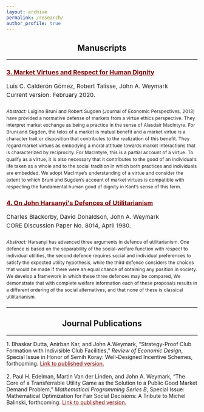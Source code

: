 ```yaml
---
layout: archive
permalink: /research/
author_profile: true
---
```

<head>
<!-- Hack fix for anchoring elements and force hover style on links -->
<style>
    p {
      font-color: black;
      text-align: left;
      letter-spacing: 0.015em;
      word-spacing: 0.001em;
      margin-bottom: 1.5em;
      margin-top: 0em;
      line-height: 1.5em;
    }
</style>
<style type="text/css"> 
    a {text-decoration: underline; color:#7d0706;} a:hover {text-decoration: underline;}
</style>
</head>

<h2  style="text-align:center">Manuscripts</h2>
<hr>
<h3>
<a class="hover" href="https://john-weymark.github.io/files/CTW%20Dignity%20V1.pdf" target="_blank">3. Market Virtues and Respect for Human Dignity</a>
</h3>
<p style="font-size:15px">
Luís C. Calderón Gómez, Robert Talisse, John A. Weymark<br> 
Current version: February 2020.<br>
</p>
<p style="font-size:12px">
    <i> Abstract:</i> Luigino Bruni and Robert Sugden (Journal of Economic Perspectives, 2013) have provided
a normative defense of markets from a virtue ethics perspective. They interpret market
exchange as being a practice in the sense of Alasdair MacIntyre. For Bruni and Sugden, the telos
of a market is mutual benefit and a market virtue is a character trait or disposition that contributes
to the realization of this benefit. They regard market virtues as embodying a moral attitude towards
market interactions that is characterized by reciprocity. For MacIntyre, this is a partial account of
a virtue. To qualify as a virtue, it is also necessary that it contributes to the good of an individual’s
life taken as a whole and to the social tradition in which both practices and individuals are embedded.
We adopt MacIntye’s understanding of a virtue and consider the extent to which Bruni and
Sugden’s account of market virtues is compatible with respecting the fundamental human good of
dignity in Kant’s sense of this term.
</p>
<h3>
<a class="hover" href="https://john-weymark.github.io/files/BDW80CORE.pdf" target="_blank">4. On John Harsanyi's Defences of Utilitarianism</a>
</h3>
<p style="font-size:15px">
Charles Blackorby, David Donaldson, John A. Weymark<br> 
CORE Discussion Paper No. 8014, April 1980.<br>
</p>
<p style="font-size:12px">
    <i> Abstract:</i> Harsanyi has advanced three arguments in defence of utilitarianism.
One defence is based on the separability of the social-welfare function
with respect to individual utilities, the second defence requires social
and individual preferences to satisfy the expected utility hypothesis,
while the third defence considers the choices that would be made if there
were an equal chance of obtaining any position in society. We develop a
framework in which these three defences may be compared, We demonstrate
that with complete welfare information each of these proposals results in
a different ordering of the social alternatives, and that none of these is
classical utilitarianism.
</p>
<hr>
<h2  style="text-align:center">Journal Publications</h2>
<hr>
1. Bhaskar Dutta, Anirban Kar, and John A.Weymark, “Strategy-Proof Club Formation with Indivisible Club Facilities,” <i>Review of Economic Design</i>, Special Issue in Honor
of Semih Koray: Well-Designed Incentive Schemes, forthcoming.
<a class="hover" href="https://link.springer.com/article/10.1007/s10058-021-00251-w" target="_blank"> Link to published version. </a>
<br>
<br>
2. Paul H. Edelman, Martin Van der Linden, and John A. Weymark, “The Core of
a Transferrable Utility Game as the Solution to a Public Good Market Demand
Problem,” <i>Mathematical Programming Series B</i>, Special Issue: Mathematical Optimization
for Fair Social Decisions: A Tribute to Michel Balinski, forthcoming.
<a class="hover" href="https://link.springer.com/article/10.1007/s10107-021-01729-9" target="_blank"> Link to published version. </a>



